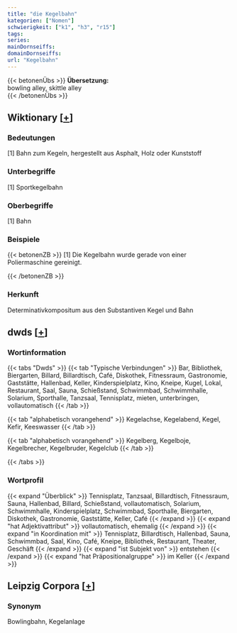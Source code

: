 ```yaml
---
title: "die Kegelbahn"
kategorien: ["Nomen"]
schwierigkeit: ["k1", "h3", "r15"]
tags:
series:
mainDornseiffs:
domainDornseiffs:
url: "Kegelbahn"
---
```


{{< betonenÜbs >}}
**Übersetzung:**  
bowling alley, skittle alley  
{{< /betonenÜbs >}}

## Wiktionary [[+](https://de.wiktionary.org/wiki/Kegelbahn)]

### Bedeutungen
[1] Bahn zum Kegeln, hergestellt aus Asphalt, Holz oder Kunststoff  

### Unterbegriffe
[1] Sportkegelbahn  

### Oberbegriffe
[1] Bahn  

### Beispiele
{{< betonenZB >}}
[1] Die Kegelbahn wurde gerade von einer Poliermaschine gereinigt.  

{{< /betonenZB >}}
### Herkunft
Determinativkompositum aus den Substantiven Kegel und Bahn  



## dwds [[+](https://www.dwds.de/wb/Kegelbahn)]

### Wortinformation
{{< tabs "Dwds" >}}
{{< tab "Typische Verbindungen" >}}
Bar, Bibliothek, Biergarten, Billard, Billardtisch, Café, Diskothek, Fitnessraum, Gastronomie, Gaststätte, Hallenbad, Keller, Kinderspielplatz, Kino, Kneipe, Kugel, Lokal, Restaurant, Saal, Sauna, Schießstand, Schwimmbad, Schwimmhalle, Solarium, Sporthalle, Tanzsaal, Tennisplatz, mieten, unterbringen, vollautomatisch
{{< /tab >}}

{{< tab "alphabetisch vorangehend" >}}
Kegelachse, Kegelabend, Kegel, Kefir, Keeswasser
{{< /tab >}}

{{< tab "alphabetisch vorangehend" >}}
Kegelberg, Kegelboje, Kegelbrecher, Kegelbruder, Kegelclub
{{< /tab >}}

{{< /tabs >}}

### Wortprofil
{{< expand "Überblick" >}} Tennisplatz, Tanzsaal, Billardtisch, Fitnessraum, Sauna, Hallenbad, Billard, Schießstand, vollautomatisch, Solarium, Schwimmhalle, Kinderspielplatz, Schwimmbad, Sporthalle, Biergarten, Diskothek, Gastronomie, Gaststätte, Keller, Café {{< /expand >}}
{{< expand "hat Adjektivattribut" >}} vollautomatisch, ehemalig {{< /expand >}}
{{< expand "in Koordination mit" >}} Tennisplatz, Billardtisch, Hallenbad, Sauna, Schwimmbad, Saal, Kino, Café, Kneipe, Bibliothek, Restaurant, Theater, Geschäft {{< /expand >}}
{{< expand "ist Subjekt von" >}} entstehen {{< /expand >}}
{{< expand "hat Präpositionalgruppe" >}} im Keller {{< /expand >}}

## Leipzig Corpora [[+](https://corpora.uni-leipzig.de/en/res?word=Kegelbahn&corpusId=deu_newscrawl-public_2018)]


### Synonym
Bowlingbahn, Kegelanlage

